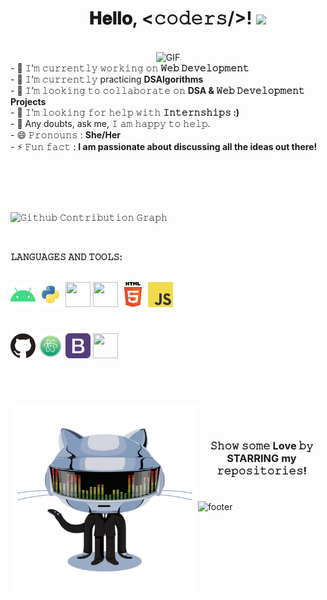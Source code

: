 <h1 align="center">
  <a target="_blank">
    <img width="24px" style="max-width:100%;">
  </a>
  𝐇𝐞𝐥𝐥𝐨, &lt;𝚌𝚘𝚍𝚎𝚛𝚜/&gt;!
  <a target="_blank">
    <img src="https://cloud-qjb8pmyun-hack-club-bot.vercel.app/0hi.gif" width="4px" /> 
    
  </a>
</h1>

<br/>
<div align="center">
<a target="_blank">
  <img height="250" width="400" alt="GIF" src="https://cloud-9gtzhm4z6-hack-club-bot.vercel.app/0girl-pixel.gif">
</a>
  </div>
<!-- <br/> -->
<div>
- 🔭 𝙸’𝚖 𝚌𝚞𝚛𝚛𝚎𝚗𝚝𝚕𝚢 𝚠𝚘𝚛𝚔𝚒𝚗𝚐 𝚘𝚗 <strong>𝚆𝚎𝚋 𝙳𝚎𝚟𝚎𝚕𝚘𝚙𝚖𝚎𝚗𝚝</strong> <br/>
- 🌱 𝙸’𝚖 𝚌𝚞𝚛𝚛𝚎𝚗𝚝𝚕𝚢 practicing <strong>DSAlgorithms</strong> <br/>
- 👯 𝙸’𝚖 𝚕𝚘𝚘𝚔𝚒𝚗𝚐 𝚝𝚘 𝚌𝚘𝚕𝚕𝚊𝚋𝚘𝚛𝚊𝚝𝚎 𝚘𝚗 <strong>DSA & 𝚆𝚎𝚋 𝙳𝚎𝚟𝚎𝚕𝚘𝚙𝚖𝚎𝚗𝚝 Projects</strong> <br/>
- 🤔 𝙸’𝚖 𝚕𝚘𝚘𝚔𝚒𝚗𝚐 𝚏𝚘𝚛 𝚑𝚎𝚕𝚙 𝚠𝚒𝚝𝚑 <strong>𝙸𝚗𝚝𝚎𝚛𝚗𝚜𝚑𝚒𝚙𝚜 :)</strong> <br/>
- 💬 Any doubts, ask me, 𝙸 𝚊𝚖 𝚑𝚊𝚙𝚙𝚢 𝚝𝚘 𝚑𝚎𝚕𝚙.<br/>
- 😄 𝙿𝚛𝚘𝚗𝚘𝚞𝚗𝚜 : <strong>She/Her</strong> <br/>
- ⚡ 𝙵𝚞𝚗 𝚏𝚊𝚌𝚝 : <strong>I am passionate about discussing all the ideas out there!</strong>
  </div>
  <br/>


<br/>
<br/>

#

<!-- Don't Run Contribution Graph(Generate Snake) Action on your default Branch-->
![𝙶𝚒𝚝𝚑𝚞𝚋 𝙲𝚘𝚗𝚝𝚛𝚒𝚋𝚞𝚝𝚒𝚘𝚗 𝙶𝚛𝚊𝚙𝚑](https://github.com/fykaa/fykaa/blob/25348e7abdbc8075e79b0d74af5f4a1207b60fe4/github-contribution-grid-snake.svg)
<!-- Don't Run Contribution Graph(Generate Snake) Action on your default Branch -->
<br/>



**𝙻𝙰𝙽𝙶𝚄𝙰𝙶𝙴𝚂 𝙰𝙽𝙳 𝚃𝙾𝙾𝙻𝚂:**  
<br/>

<code><img height="40" width="40" src="https://raw.githubusercontent.com/github/explore/80688e429a7d4ef2fca1e82350fe8e3517d3494d/topics/android/android.png"></code>
<code><img height="40" width="40" src="https://raw.githubusercontent.com/github/explore/80688e429a7d4ef2fca1e82350fe8e3517d3494d/topics/python/python.png"></code>
<code><img height="40" width="40" src="https://www.naveedashfaq.me/img/c++.png"></code>
<code><img height="40" width="40" src="https://cdn.iconscout.com/icon/free/png-512/c-programming-569564.png"></code>
<code><img height="40" width="40" src="https://raw.githubusercontent.com/github/explore/80688e429a7d4ef2fca1e82350fe8e3517d3494d/topics/html/html.png"></code>
<code><img height="40" width="40" src="https://raw.githubusercontent.com/github/explore/80688e429a7d4ef2fca1e82350fe8e3517d3494d/topics/javascript/javascript.png"></code>

<!-- <code><img height="40" width="40" src="https://raw.githubusercontent.com/github/explore/80688e429a7d4ef2fca1e82350fe8e3517d3494d/topics/typescript/typescript.png"></code> -->
#

<code><img height="40" width="40" src="https://raw.githubusercontent.com/github/explore/80688e429a7d4ef2fca1e82350fe8e3517d3494d/topics/github-api/github-api.png"></code>
<code><img height="40" width="40" src="https://raw.githubusercontent.com/github/explore/80688e429a7d4ef2fca1e82350fe8e3517d3494d/topics/atom/atom.png"></code>
<code><img height="40" width="40" src="https://raw.githubusercontent.com/github/explore/80688e429a7d4ef2fca1e82350fe8e3517d3494d/topics/bootstrap/bootstrap.png"></code>
<code><img height="40" width="40" src="https://encrypted-tbn0.gstatic.com/images?q=tbn:ANd9GcRT1PKsfJXnxOqnTRiIZ8VcdJDYBXD-qZnnpw&usqp=CAU"></code>

<!-- <code><img height="40" width="40" src="https://cdn.iconscout.com/icon/free/png-512/mongodb-3-1175138.png"></code> -->

<br/>

#



<a target="_blank"><img align="left" height="300" width="300" alt="𝙶𝙸𝙵" src="https://github.com/CrossStack-Q/CrossStack-Q/blob/main/GIF/github.gif"></a>
<br/>



#


<!-- <h1>
  Connect With Me
  <a target="_blank">
    <img src="https://github.com/CrossStack-Q/CrossStack-Q/blob/main/GIF/Handshake.gif" height="25px" style="max-width:100%;">
  </a>
</h1>

<p align="center">
  <br>
  <a href="#" target="_blank">
    <code><img height="60" width="60" src="https://github.com/CrossStack-Q/CrossStack-Q/blob/main/SVG/linkedin.svg"/></code>
  </a>
  
  
  <a href="https://github.com/CrossStack-Q/CrossStack-Q/blob/main/PNG/error.png" target="_blank">
    <code><img height="60" width="60" src="#"/></code>
  </a>
  <a href="https://github.com/CrossStack-Q/CrossStack-Q/blob/main/PNG/error.png">
    <code><img src="#" alt="Anurag Sharma's DEV Profile" height="62" width="62"></code>
  </a>     
</p>
<br/>

<br/>
<br/> -->

<div align="center">

### 𝚂𝚑𝚘𝚠 𝚜𝚘𝚖𝚎 Love 𝚋𝚢 STARRING my 𝚛𝚎𝚙𝚘𝚜𝚒𝚝𝚘𝚛𝚒𝚎𝚜!

</div>

#

![footer](https://cloud-lfiu270y0-hack-club-bot.vercel.app/0footer.png)
